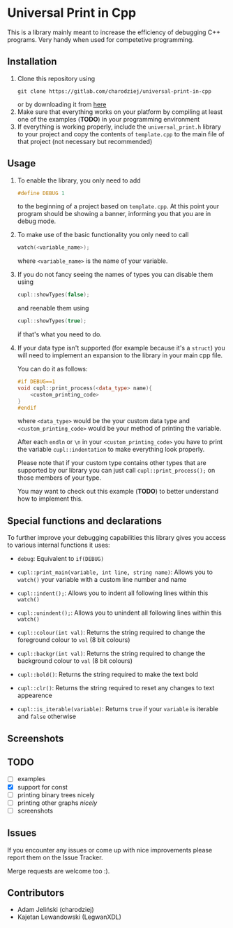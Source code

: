 # Universal Print in Cpp

This is a library mainly meant to increase the efficiency of debugging C++ programs. 
Very handy when used for competetive programming.

## Installation

 1. Clone this repository using
    ```
    git clone https://gitlab.com/charodziej/universal-print-in-cpp
    ```
    or by downloading it from [here](https://gitlab.com/charodziej/universal-print-in-cpp/-/archive/master/universal-print-in-cpp-master.zip)
 2. Make sure that everything works on your platform by compiling at least one of the examples (__TODO__) in your programming environment
 3. If everything is working properly, include the `universal_print.h` library to your project and copy the contents of `template.cpp` to the main file of that project (not necessary but recommended)

## Usage

 1. To enable the library, you only need to add 
    ```cpp
    #define DEBUG 1
    ```
    to the beginning of a project based on `template.cpp`.
    At this point your program should be showing a banner, informing you that you are in debug mode.

 2. To make use of the basic functionality you only need to call
    ```cpp
    watch(<variable_name>);
    ```
    where `<variable_name>` is the name of your variable.

 3. If you do not fancy seeing the names of types you can disable them using
    ```cpp
    cupl::showTypes(false);
    ```
    and reenable them using
    ```cpp
    cupl::showTypes(true);
    ```
    if that's what you need to do.

 4. If your data type isn't supported (for example because it's a `struct`) you will need to implement an expansion to the library in your main cpp file.
 
    You can do it as follows:
    ```cpp
    #if DEBUG==1
    void cupl::print_process(<data_type> name){
        <custom_printing_code>
    }
    #endif
    ```
    where `<data_type>` would be the your custom data type and `<custom_printing_code>` would be your method of printing the variable. 
    
    After each `endln` or `\n` in your `<custom_printing_code>` you have to print the variable `cupl::indentation` to make everything look properly.
    
    Please note that if your custom type contains other types that are supported by our library you can just call `cupl::print_process();` on those members of your type.
    
    You may want to check out this example (__TODO__) to better understand how to implement this.

## Special functions and declarations

To further improve your debugging capabilities this library gives you access to various internal functions it uses:

* `debug`:                                                Equivalent to `if(DEBUG)`

* `cupl::print_main(variable, int line, string name)`:    Allows you to `watch()` your variable with a custom line number and name
 
* `cupl::indent();`:                                      Allows you to indent all following lines within this `watch()` 
    
* `cupl::unindent();`:                                    Allows you to unindent all following lines within this `watch()` 
   
* `cupl::colour(int val)`:                                Returns the string required to change the foreground colour to `val` (8 bit colours)
    
* `cupl::backgr(int val)`:                                Returns the string required to change the background colour to `val` (8 bit colours)
    
* `cupl::bold()`:                                         Returns the string required to make the text bold
    
* `cupl::clr()`:                                          Returns the string required to reset any changes to text appearence
    
* `cupl::is_iterable(variable)`:                          Returns `true` if your `variable` is iterable and `false` otherwise

## Screenshots

## TODO

* [ ] examples
* [x] support for const
* [ ] printing binary trees nicely
* [ ] printing other graphs _nicely_
* [ ] screenshots

## Issues

If you encounter any issues or come up with nice improvements please report them on the Issue Tracker.

Merge requests are welcome too :).

## Contributors

* Adam Jeliński (charodziej)
* Kajetan Lewandowski (LegwanXDL)
